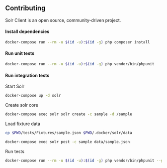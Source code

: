 Contributing
------------

Solr Client is an open source, community-driven project.

#### Install dependencies

```bash
docker-compose run --rm -u $(id -u):$(id -g) php composer install
```

#### Run unit tests

```bash
docker-compose run --rm -u $(id -u):$(id -g) php vendor/bin/phpunit
```

#### Run integration tests

Start Solr
```bash
docker-compose up -d solr
```
Create solr core
```bash
docker-compose exec solr solr create -c sample -d /sample
```
Load fixture data
```bash
cp $PWD/tests/Fixtures/sample.json $PWD/.docker/solr/data

docker-compose exec solr post -c sample data/sample.json
```
Run tests
```bash
docker-compose run --rm -u $(id -u):$(id -g) php vendor/bin/phpunit --group=integration
```
